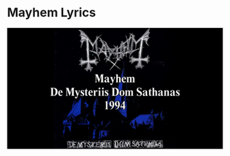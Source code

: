 # Mayhem Lyrics

[![Mayhem - De Mysteriis Dom Sathanas Lyrics](https://raw.githubusercontent.com/mcarlos101/Lyrics/main/1990s/Metal/Mayhem/Mayhem-De-Mysteriis-Dom-Sathanas-Lyrics.jpg)](https://vimeo.com/928918838)

